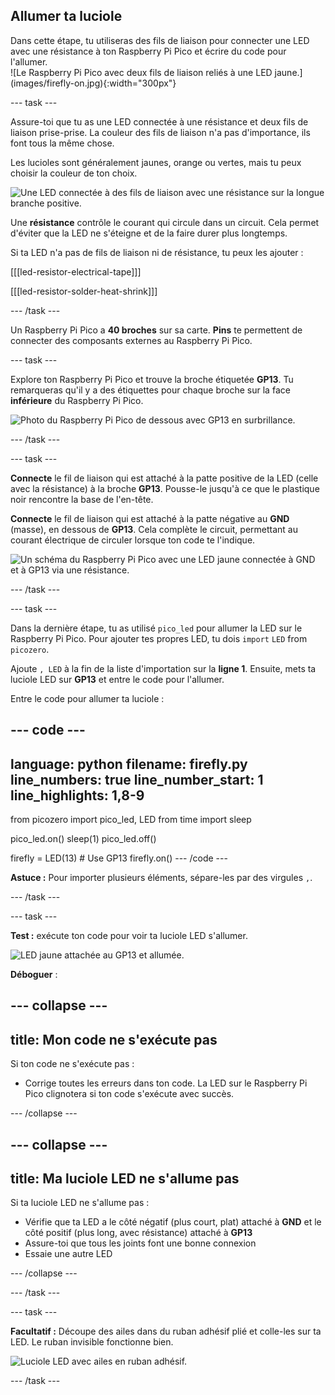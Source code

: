 ## Allumer ta luciole

<div style="display: flex; flex-wrap: wrap">
<div style="flex-basis: 200px; flex-grow: 1; margin-right: 15px;">
Dans cette étape, tu utiliseras des fils de liaison pour connecter une LED avec une résistance à ton Raspberry Pi Pico et écrire du code pour l'allumer. 
</div>
<div>
![Le Raspberry Pi Pico avec deux fils de liaison reliés à une LED jaune.](images/firefly-on.jpg){:width="300px"}
</div>
</div>

--- task ---

Assure-toi que tu as une LED connectée à une résistance et deux fils de liaison prise-prise. La couleur des fils de liaison n'a pas d'importance, ils font tous la même chose.

Les lucioles sont généralement jaunes, orange ou vertes, mais tu peux choisir la couleur de ton choix.

![Une LED connectée à des fils de liaison avec une résistance sur la longue branche positive.](images/led-resistor.jpeg)

Une **résistance** contrôle le courant qui circule dans un circuit. Cela permet d'éviter que la LED ne s'éteigne et de la faire durer plus longtemps.

Si ta LED n'a pas de fils de liaison ni de résistance, tu peux les ajouter :

[[[led-resistor-electrical-tape]]]

[[[led-resistor-solder-heat-shrink]]]

--- /task ---

Un Raspberry Pi Pico a **40 broches** sur sa carte. **Pins** te permettent de connecter des composants externes au Raspberry Pi Pico.

--- task ---

Explore ton Raspberry Pi Pico et trouve la broche étiquetée **GP13**. Tu remarqueras qu'il y a des étiquettes pour chaque broche sur la face **inférieure** du Raspberry Pi Pico.

![Photo du Raspberry Pi Pico de dessous avec GP13 en surbrillance.](images/gp13-pico.png)

--- /task ---

--- task ---

**Connecte** le fil de liaison qui est attaché à la patte positive de la LED (celle avec la résistance) à la broche **GP13**. Pousse-le jusqu'à ce que le plastique noir rencontre la base de l'en-tête.

**Connecte** le fil de liaison qui est attaché à la patte négative au **GND** (masse), en dessous de **GP13**. Cela complète le circuit, permettant au courant électrique de circuler lorsque ton code te l'indique.

![Un schéma du Raspberry Pi Pico avec une LED jaune connectée à GND et à GP13 via une résistance.](images/pico_led_13_bb.png)

--- /task ---

--- task ---

Dans la dernière étape, tu as utilisé `pico_led` pour allumer la LED sur le Raspberry Pi Pico. Pour ajouter tes propres LED, tu dois `import` `LED` from `picozero`.

Ajoute `, LED` à la fin de la liste d'importation sur la **ligne 1**. Ensuite, mets ta luciole LED sur **GP13** et entre le code pour l'allumer.

Entre le code pour allumer ta luciole :

--- code ---
---
language: python filename: firefly.py line_numbers: true line_number_start: 1
line_highlights: 1,8-9
---
from picozero import pico_led, LED from time import sleep

pico_led.on() sleep(1) pico_led.off()

firefly = LED(13) # Use GP13 firefly.on() --- /code ---

**Astuce :** Pour importer plusieurs éléments, sépare-les par des virgules `,`.

--- /task ---

--- task ---

**Test :** exécute ton code pour voir ta luciole LED s'allumer.

![LED jaune attachée au GP13 et allumée.](images/firefly-on.jpg)

**Déboguer** :

--- collapse ---
---
title: Mon code ne s'exécute pas
---

Si ton code ne s'exécute pas :
+ Corrige toutes les erreurs dans ton code. La LED sur le Raspberry Pi Pico clignotera si ton code s'exécute avec succès.

--- /collapse ---

--- collapse ---
---
title: Ma luciole LED ne s'allume pas
---

Si ta luciole LED ne s'allume pas :
+ Vérifie que ta LED a le côté négatif (plus court, plat) attaché à **GND** et le côté positif (plus long, avec résistance) attaché à **GP13**
+ Assure-toi que tous les joints font une bonne connexion
+ Essaie une autre LED

--- /collapse ---

--- /task ---

--- task ---

**Facultatif :** Découpe des ailes dans du ruban adhésif plié et colle-les sur ta LED. Le ruban invisible fonctionne bien.

![Luciole LED avec ailes en ruban adhésif.](images/firefly-wings.jpg)

--- /task ---
